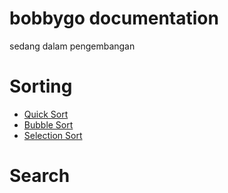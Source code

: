 # bobbygo documentation
sedang dalam pengembangan

# Sorting
* [Quick Sort](https://github.com/bobbyirawan/bobbygo/blob/main/quicksort.go)
* [Bubble Sort](https://github.com/bobbyirawan/bobbygo/blob/main/bubblesort.go)
* [Selection Sort](https://github.com/bobbyirawan/bobbygo/blob/main/selectionsort.go)

# Search

